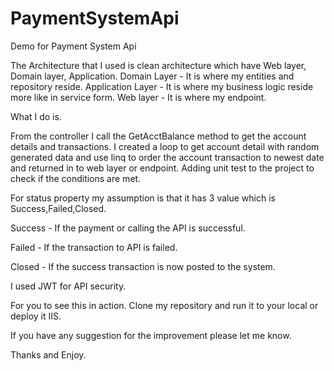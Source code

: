 # PaymentSystemApi

Demo for Payment System Api

The Architecture that I used is clean architecture which have Web layer, Domain layer, Application.
Domain Layer - It is where my entities and repository reside.
Application Layer - It is where my business logic reside more like in service form.
Web layer - It is where my endpoint.

What I do is.

From the controller I call the GetAcctBalance method to get the account details and transactions.
I created a loop to get account detail with random generated data and use linq to order the account transaction to newest date and returned in to web layer or endpoint.
Adding unit test to the project to check if the conditions are met.

For status property my assumption is that it has 3 value which is Success,Failed,Closed.

Success - If the payment or calling the API is successful.

Failed - If the transaction to API is failed.

Closed - If the success transaction is now posted to the system.

I used JWT for API security.

For you to see this in action.
Clone my repository and run it to your local or deploy it IIS.

If you have any suggestion for the improvement please let me know.

Thanks and Enjoy.
